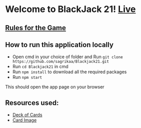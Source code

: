 # Welcome to BlackJack 21! [Live](https://playblackjack.netlify.app/)


## [Rules for the Game](https://en.wikipedia.org/wiki/Blackjack)

## How to run this application locally
 
 * Open cmd in your choice of folder and Run `git clone https://github.com/sagrikaa/Blackjack21.git`
 * Run `cd Blackjack21` in cmd
 * Run `npm install` to download all the required packages 
 * Run `npm start`

This should open the app page on your browser

## Resources used:
* [Deck of Cards](https://deckofcardsapi.com/)
* [Card Image](https://math.hws.edu/eck/cs124/javanotes6/c13/cards.png)


